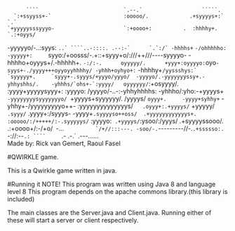           ````                           `.--.`                   `````.                            
      `:+ssyyss+-`                       :ooooo/.             .+syyyys+:`          `.`              
    `+yyyyysssyyyo-                      `:+oooo+:          .  :hhhhy+.      `.:+oyys/              
   -yyyyyo/-..:syys:     ``..` ````..-::::. .--:-`      `.`:/` -hhhhs+``   `-/ohhhhho:              
  -yyyyy+:     `syyo:/+oosss/-.+::+syyy+o/:///++///----syyyyo- -hhhho+oyyys+/.-hhhhh+.  `-:/:-.     
  oyyyyy/.      +yyy+:oyyyyo:`oyo`-syys+-./yyyy+++oyyoyyhhhhy/ -yhhh+oyhyo+:` -hhhhy+``/yyssshys:`  
 `syyyyy+.     `syyy+-.syyys/+yyyo/yyyo/  -yyyyo/.-yyyyyyyssy+.-yhhyshhs/.    -yhhhs/`ohs+-`:yyyy/  
  oyyyyyy/``:+osyyyy/. :yyyy+yyyyysyyy+:  :yyyyo:  /yyyyo/-..-:-yhhyhhhhs:    -yhhho/:yho:-+yyyys+` 
  -yyyyyyyysyyyyyyyo/  `+yyyys+syyyyyy/.  /yyyys/  `oyyy+.     -yyyy+syhhy+`  -yhhy+-/yyyyyyyyyo++- 
   :yyyyyyyyyyyyyys/`   .oyyy+:.+yyyys/`  +yyyyy/`  .syyy/`    .yyyy+:/syyys- -yyyy+`.syyyyso++oss/ 
    .+yyyyyyyyyyyys+.   :ooooo/:/+++++/:-.syyyyys/`  :yyyyo:` .+yyyys/`:ysoo/:/yyys/  .+syyyyssooo/.
      .:+oooo+/:-/+o/` `-...``          `/+//:::---. -soo/-.``---------//-.`.+ssssso:.  `-://:--` .:
         ````      `.-                               .-.`                   .---......              
Made by: Rick van Gemert, Raoul Fasel

#QWIRKLE game.

This is a Qwirkle game written in java.

#Running it
NOTE!
This program was written using Java 8 and language level 8
This program depends on the apache commons library.(this library is included)


The main classes are the Server.java and Client.java. Running either of these will start a server or client respectively.